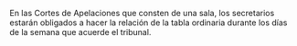 En las Cortes de Apelaciones que consten de una sala, los secretarios estarán obligados a hacer la relación de la tabla ordinaria durante los días de la semana que acuerde el tribunal.
